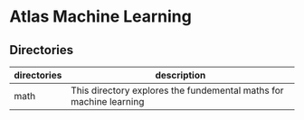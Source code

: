 # Atlas Machine Learning

## Directories
| directories | description |
|----------|--------|
|math|This directory explores the fundemental maths for machine learning|

 
